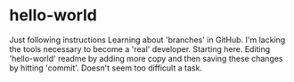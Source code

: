 # hello-world
Just following instructions
Learning about 'branches' in GitHub. 
I'm lacking the tools necessary to become a 'real' developer.
Starting here. 
Editing 'hello-world' readme by adding more copy and then saving these changes by hitting 'commit'.
Doesn't seem too difficult a task.
